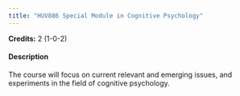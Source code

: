 ```yaml
---
title: "HUV886 Special Module in Cognitive Psychology"
---
```

**Credits:** 2 (1-0-2)

#### Description
The course will focus on current relevant and emerging issues, and experiments in the field of cognitive psychology.
